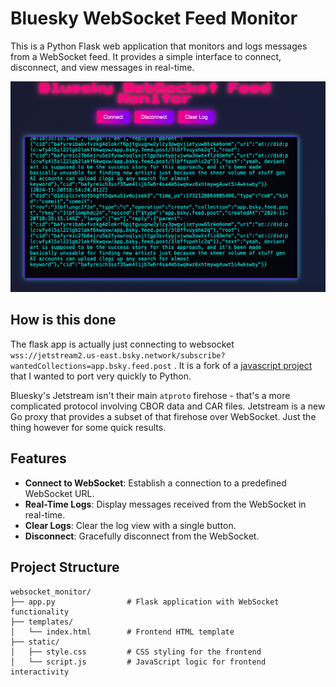 # Bluesky WebSocket Feed Monitor

This is a Python Flask web application that monitors and logs messages from a WebSocket feed. It provides a simple interface to connect, disconnect, and view messages in real-time.

![synthwave BSky Websocket Feed Monitor](Bluesky-WebSocket-Feed-Monitor.png)

## How is this done

The flask app is actually just connecting to websocket 
`wss://jetstream2.us-east.bsky.network/subscribe?wantedCollections=app.bsky.feed.post` . It is a fork of a [javascript project](https://simonwillison.net/2024/Nov/20/bluesky-websocket-firehose/) that I wanted to port very quickly to Python. 

Bluesky's Jetstream isn't their main `atproto` firehose - that's a more complicated protocol involving CBOR data and CAR files. Jetstream is a new Go proxy that provides a subset of that firehose over WebSocket. Just the thing however for some quick results.


## Features

- **Connect to WebSocket**: Establish a connection to a predefined WebSocket URL.
- **Real-Time Logs**: Display messages received from the WebSocket in real-time.
- **Clear Logs**: Clear the log view with a single button.
- **Disconnect**: Gracefully disconnect from the WebSocket.

## Project Structure

```plaintext
websocket_monitor/
├── app.py                # Flask application with WebSocket functionality
├── templates/
│   └── index.html        # Frontend HTML template
├── static/
│   ├── style.css         # CSS styling for the frontend
│   └── script.js         # JavaScript logic for frontend interactivity
```
